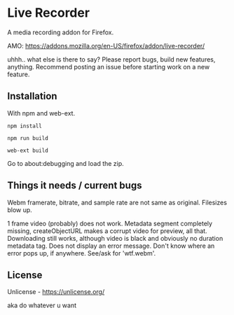 # Live Recorder

A media recording addon for Firefox.

AMO: https://addons.mozilla.org/en-US/firefox/addon/live-recorder/

uhhh.. what else is there to say? Please report bugs, build new features, anything. Recommend posting an issue before starting work on a new feature.

## Installation

With npm and web-ext.

`npm install`

`npm run build`

`web-ext build`

Go to about:debugging and load the zip.

## Things it needs / current bugs

Webm framerate, bitrate, and sample rate are not same as original. Filesizes blow up.

1 frame video (probably) does not work. Metadata segment completely missing, createObjectURL makes a corrupt video for preview, all that. Downloading still works, although video is black and obviously no duration metadata tag. Does not display an error message. Don't know where an error pops up, if anywhere. See/ask for 'wtf.webm'.

## License

Unlicense - https://unlicense.org/

aka do whatever u want

